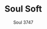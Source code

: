 ---
designer: Eugeni Quitllet
description: "Soul%20Soft%20echoes%20the%20silhouette%2C%20recalls%20the%20outlines%20of%20the%20homonymous%20collection%2C%20subtly%20accentuating%20and%20enhancing%20its%20comfort.%20Sinuous%20and%20subtle%20lines%20characterize%20the%20solid%20ash%20structure%20that%20clasps%20the%20ergonomic%20polycarbonate%20seat%2C%20padded%20with%20polyurethane%20foam%20and%20upholstered%20in%20fabric%2C%20leather%20or%20simil%20leather."
image_primary: img/Soul_3747_06_zoom.jpg
image_secondary: img/Soul_3747_07_zoom.jpg
manufacturer: Pedrali
href: https://www.pedrali.it/en/products/catalog/Armchair-SOUL-Soft-3747/
subtitle: Soul 3747
title: Soul Soft
image_thumb: img/Soul_3747_cover.jpg
tags: 
  - pedrali
  - chairs
category: chairs
slug: /manufacturers/pedrali/chairs/eugeni-quitllet-soul-soft
---